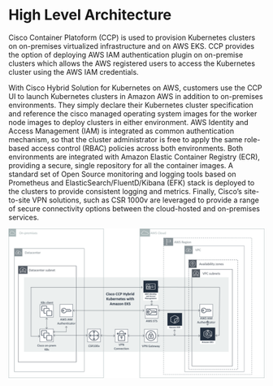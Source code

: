 # High Level Architecture

Cisco Container Platoform (CCP) is used to provision Kubernetes clusters on on-premises virtualized infrastructure and on AWS EKS. CCP provides the option of deploying AWS IAM authentication plugin on on-premise clusters which allows the AWS registered users to access the Kubernetes cluster using the AWS IAM credentials.

With Cisco Hybrid Solution for Kubernetes on AWS, customers use the CCP UI to launch Kubernetes clusters in Amazon AWS in addition to on-premises environments. They simply declare their Kubernetes cluster specification and reference the cisco managed operating system images for the worker node images to deploy clusters in either environment. AWS Identity and Access Management (IAM) is integrated as common authentication mechanism, so that the cluster administrator is free to apply the same role-based access control (RBAC) policies across both environments. Both environments are integrated with Amazon Elastic Container Registry (ECR), providing a secure, single repository for all the container images. A standard set of Open Source monitoring and logging tools based on Prometheus and ElasticSearch/FluentD/Kibana (EFK) stack is deployed to the clusters to provide consistent logging and metrics. Finally, Cisco’s site-to-site VPN solutions, such as CSR 1000v are leveraged to provide a range of secure connectivity options between the cloud-hosted and on-premises services.

![solution-architecture](/AWS/images/Solution_Architecture.png)